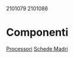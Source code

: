 2101079
2101086
# Componenti
[Processori](componenti/processori.md)
[Schede Madri](componenti/schede_madri.md)
